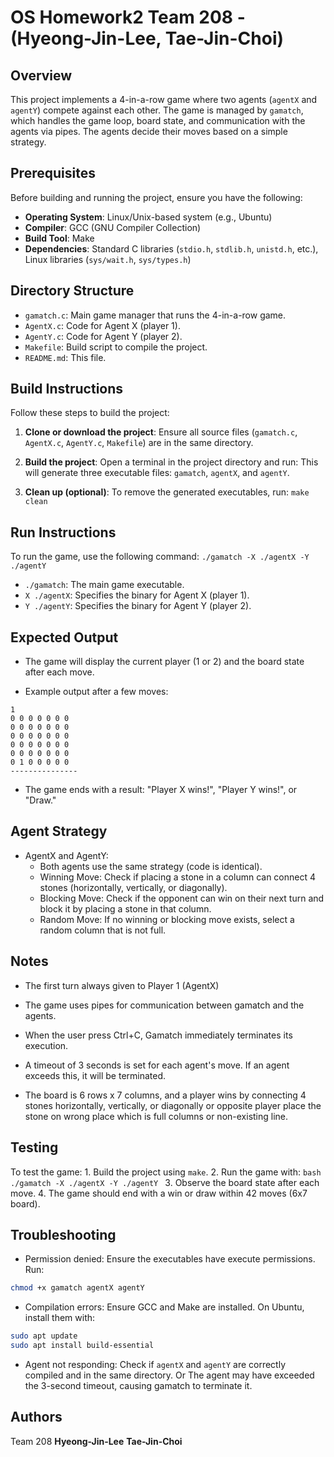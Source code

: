 # OS Homework2 Team 208 - (Hyeong-Jin-Lee, Tae-Jin-Choi)

## Overview
This project implements a 4-in-a-row game where two agents (`agentX` and `agentY`) compete against each other. The game is managed by `gamatch`, which handles the game loop, board state, and communication with the agents via pipes. The agents decide their moves based on a simple strategy.

## Prerequisites
Before building and running the project, ensure you have the following:
- **Operating System**: Linux/Unix-based system (e.g., Ubuntu)
- **Compiler**: GCC (GNU Compiler Collection)
- **Build Tool**: Make
- **Dependencies**: Standard C libraries (`stdio.h`, `stdlib.h`, `unistd.h`, etc.), Linux libraries (`sys/wait.h`, `sys/types.h`)

## Directory Structure
- `gamatch.c`: Main game manager that runs the 4-in-a-row game.
- `AgentX.c`: Code for Agent X (player 1).
- `AgentY.c`: Code for Agent Y (player 2).
- `Makefile`: Build script to compile the project.
- `README.md`: This file.

## Build Instructions
Follow these steps to build the project:

1. **Clone or download the project**:
   Ensure all source files (`gamatch.c`, `AgentX.c`, `AgentY.c`, `Makefile`) are in the same directory.

2. **Build the project**:
   Open a terminal in the project directory and run:
   This will generate three executable files: `gamatch`, `agentX`, and `agentY`.

3. **Clean up (optional)**: To remove the generated executables, run: `make clean`

## Run Instructions
To run the game, use the following command:
`./gamatch -X ./agentX -Y ./agentY`

- `./gamatch`: The main game executable.
- `X ./agentX`: Specifies the binary for Agent X (player 1).
- `Y ./agentY`: Specifies the binary for Agent Y (player 2).

## Expected Output
- The game will display the current player (1 or 2) and the board state after each move.

- Example output after a few moves:
```text
1
0 0 0 0 0 0 0
0 0 0 0 0 0 0
0 0 0 0 0 0 0
0 0 0 0 0 0 0
0 0 0 0 0 0 0
0 1 0 0 0 0 0
---------------
```

- The game ends with a result: "Player X wins!", "Player Y wins!", or "Draw."

## Agent Strategy
- AgentX and AgentY:
    - Both agents use the same strategy (code is identical).
    - Winning Move: Check if placing a stone in a column can connect 4 stones (horizontally, vertically, or diagonally).
    - Blocking Move: Check if the opponent can win on their next turn and block it by placing a stone in that column.
    - Random Move: If no winning or blocking move exists, select a random column that is not full.

## Notes
- The first turn always given to Player 1 (AgentX)

- The game uses pipes for communication between gamatch and the agents.

- When the user press Ctrl+C, Gamatch immediately terminates its execution.

- A timeout of 3 seconds is set for each agent's move. If an agent exceeds this, it will be terminated.

- The board is 6 rows x 7 columns, and a player wins by connecting 4 stones horizontally, vertically, or diagonally
    or opposite player place the stone on wrong place which is full columns or non-existing line.

## Testing
To test the game:
    1. Build the project using `make`.
    2. Run the game with:
    ```bash
    ./gamatch -X ./agentX -Y ./agentY
    ```
    3. Observe the board state after each move.
    4. The game should end with a win or draw within 42 moves (6x7 board).

## Troubleshooting
- Permission denied: Ensure the executables have execute permissions. Run:
```bash
chmod +x gamatch agentX agentY
```

- Compilation errors: Ensure GCC and Make are installed. On Ubuntu, install them with:
```bash
sudo apt update
sudo apt install build-essential
```

- Agent not responding: Check if `agentX` and `agentY` are correctly compiled and in the same directory.
                        Or The agent may have exceeded the 3-second timeout, causing gamatch to terminate it.

## Authors
Team 208
**Hyeong-Jin-Lee**
**Tae-Jin-Choi**

